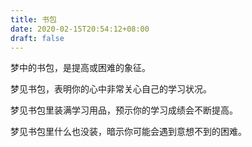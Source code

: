 ```yaml
---
title: 书包
date: 2020-02-15T20:54:12+08:00
draft: false
---
```


梦中的书包，是提高或困难的象征。<br>


梦见书包，表明你的心中非常关心自己的学习状况。<br>


梦见书包里装满学习用品，预示你的学习成绩会不断提高。<br>


梦见书包里什么也没装，暗示你可能会遇到意想不到的困难。<br>
